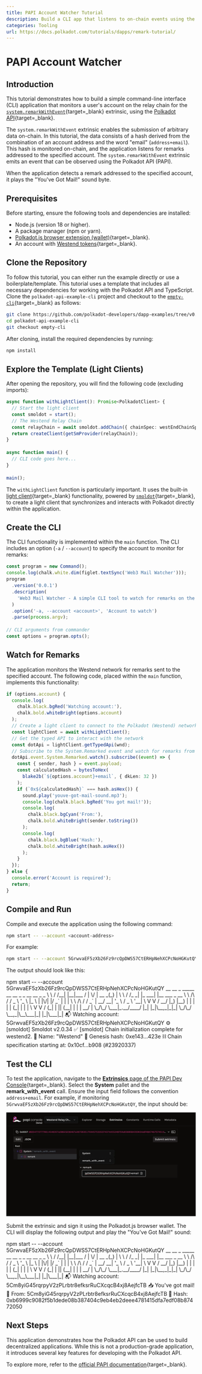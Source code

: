 ```yaml
---
title: PAPI Account Watcher Tutorial
description: Build a CLI app that listens to on-chain events using the Polkadot API and responds to specific messages for a given account.
categories: Tooling
url: https://docs.polkadot.com/tutorials/dapps/remark-tutorial/
---
```


# PAPI Account Watcher 

## Introduction

This tutorial demonstrates how to build a simple command-line interface (CLI) application that monitors a user's account on the relay chain for the [`system.remarkWithEvent`](https://paritytech.github.io/polkadot-sdk/master/frame_system/pallet/struct.Pallet.html#method.remark_with_event){target=\_blank} extrinsic, using the [Polkadot API](/develop/toolkit/api-libraries/papi){target=\_blank}.

The `system.remarkWithEvent` extrinsic enables the submission of arbitrary data on-chain. In this tutorial, the data consists of a hash derived from the combination of an account address and the word "email" (`address+email`). This hash is monitored on-chain, and the application listens for remarks addressed to the specified account. The `system.remarkWithEvent` extrinsic emits an event that can be observed using the Polkadot API (PAPI).

When the application detects a remark addressed to the specified account, it plays the "You've Got Mail!" sound byte.

## Prerequisites

Before starting, ensure the following tools and dependencies are installed:

- Node.js (version 18 or higher).
- A package manager (npm or yarn).
- [Polkadot.js browser extension (wallet)](https://polkadot.js.org/extension/){target=\_blank}.
- An account with [Westend tokens](https://faucet.polkadot.io/westend){target=\_blank}.

## Clone the Repository

To follow this tutorial, you can either run the example directly or use a boilerplate/template. This tutorial uses a template that includes all necessary dependencies for working with the Polkadot API and TypeScript. Clone the `polkadot-api-example-cli` project and checkout to the [`empty-cli`](https://github.com/CrackTheCode016/polkadot-api-example-cli/tree/empty-cli){target=\_blank} as follows:

```bash
git clone https://github.com/polkadot-developers/dapp-examples/tree/v0.0.2
cd polkadot-api-example-cli
git checkout empty-cli
```

After cloning, install the required dependencies by running:

```bash
npm install
```

## Explore the Template (Light Clients)

After opening the repository, you will find the following code (excluding imports):

```typescript title="index.ts"
async function withLightClient(): Promise<PolkadotClient> {
  // Start the light client
  const smoldot = start();
  // The Westend Relay Chain
  const relayChain = await smoldot.addChain({ chainSpec: westEndChainSpec });
  return createClient(getSmProvider(relayChain));
}

async function main() {
  // CLI code goes here...
}

main();

```

The `withLightClient` function is particularly important. It uses the built-in [light client](/develop/toolkit/parachains/light-clients/){target=\_blank} functionality, powered by [`smoldot`](https://github.com/smol-dot/smoldot){target=\_blank}, to create a light client that synchronizes and interacts with Polkadot directly within the application.

## Create the CLI

The CLI functionality is implemented within the `main` function. The CLI includes an option (`-a` / `--account`) to specify the account to monitor for remarks:

```typescript title="index.ts"
const program = new Command();
console.log(chalk.white.dim(figlet.textSync('Web3 Mail Watcher')));
program
  .version('0.0.1')
  .description(
    'Web3 Mail Watcher - A simple CLI tool to watch for remarks on the Polkadot network'
  )
  .option('-a, --account <account>', 'Account to watch')
  .parse(process.argv);

// CLI arguments from commander
const options = program.opts();

```

## Watch for Remarks

The application monitors the Westend network for remarks sent to the specified account. The following code, placed within the `main` function, implements this functionality:

```typescript title="index.ts"
if (options.account) {
  console.log(
    chalk.black.bgRed('Watching account:'),
    chalk.bold.whiteBright(options.account)
  );
  // Create a light client to connect to the Polkadot (Westend) network
  const lightClient = await withLightClient();
  // Get the typed API to interact with the network
  const dotApi = lightClient.getTypedApi(wnd);
  // Subscribe to the System.Remarked event and watch for remarks from the account
  dotApi.event.System.Remarked.watch().subscribe((event) => {
    const { sender, hash } = event.payload;
    const calculatedHash = bytesToHex(
      blake2b(`${options.account}+email`, { dkLen: 32 })
    );
    if (`0x${calculatedHash}` === hash.asHex()) {
      sound.play('youve-got-mail-sound.mp3');
      console.log(chalk.black.bgRed('You got mail!'));
      console.log(
        chalk.black.bgCyan('From:'),
        chalk.bold.whiteBright(sender.toString())
      );
      console.log(
        chalk.black.bgBlue('Hash:'),
        chalk.bold.whiteBright(hash.asHex())
      );
    }
  });
} else {
  console.error('Account is required');
  return;
}

```

## Compile and Run

Compile and execute the application using the following command:

```bash
npm start -- --account <account-address>
```

For example:

```bash
npm start -- --account 5GrwvaEF5zXb26Fz9rcQpDWS57CtERHpNehXCPcNoHGKutQY
```

The output should look like this:

<div id="termynal" data-termynal>
  <span data-ty="input"><span class="file-path"></span>npm start -- --account 5GrwvaEF5zXb26Fz9rcQpDWS57CtERHpNehXCPcNoHGKutQY</span>
  <span data-ty> __ __ _ _____ __ __ _ _ __ __ _ _</span>
  <span data-ty> \ \ / /__| |__|___ / | \/ | __ _(_) | \ \ / /_ _| |_ ___| |__ ___ _ __</span>
  <span data-ty> \ \ /\ / / _ \ '_ \ |_ \ | |\/| |/ _` | | | \ \ /\ / / _` | __/ __| '_ \ / _ \ '__|</span>
  <span data-ty> \ V V / __/ |_) |__) | | | | | (_| | | | \ V V / (_| | || (__| | | | __/ |</span>
  <span data-ty> \_/\_/ \___|_.__/____/ |_| |_|\__,_|_|_| \_/\_/ \__,_|\__\___|_| |_|\___|_|</span>
  <span data-ty> </span>
  <span data-ty>📬 Watching account: 5GrwvaEF5zXb26Fz9rcQpDWS57CtERHpNehXCPcNoHGKutQY</span>
  <span data-ty>⚙️ [smoldot] Smoldot v2.0.34</span>
  <span data-ty>✅ [smoldot] Chain initialization complete for westend2.</span>
  <span data-ty>🔗 Name: "Westend"</span>
  <span data-ty>🧬 Genesis hash: 0xe143…423e</span>
  <span data-ty>⛓️ Chain specification starting at: 0x10cf…b908 (#23920337)</span>
</div>


## Test the CLI

To test the application, navigate to the [**Extrinsics** page of the PAPI Dev Console](https://dev.papi.how/extrinsics#networkId=westend&endpoint=light-client){target=\_blank}. Select the **System** pallet and the **remark_with_event** call. Ensure the input field follows the convention `address+email`. For example, if monitoring `5GrwvaEF5zXb26Fz9rcQpDWS57CtERHpNehXCPcNoHGKutQY`, the input should be:

![](/images/tutorials/dapps/remark-tutorial/papi-console.webp)

Submit the extrinsic and sign it using the Polkadot.js browser wallet. The CLI will display the following output and play the "You've Got Mail!" sound:

<div id="termynal" data-termynal>
  <span data-ty="input"><span class="file-path"></span>npm start -- --account 5GrwvaEF5zXb26Fz9rcQpDWS57CtERHpNehXCPcNoHGKutQY</span>
  <span data-ty> __ __ _ _____ __ __ _ _ __ __ _ _</span>
  <span data-ty> \ \ / /__| |__|___ / | \/ | __ _(_) | \ \ / /_ _| |_ ___| |__ ___ _ __</span>
  <span data-ty> \ \ /\ / / _ \ '_ \ |_ \ | |\/| |/ _` | | | \ \ /\ / / _` | __/ __| '_ \ / _ \ '__|</span>
  <span data-ty> \ V V / __/ |_) |__) | | | | | (_| | | | \ V V / (_| | || (__| | | | __/ |</span>
  <span data-ty> \_/\_/ \___|_.__/____/ |_| |_|\__,_|_|_| \_/\_/ \__,_|\__\___|_| |_|\___|_|</span>
  <span data-ty> </span>
  <span data-ty>📬 Watching account: 5Cm8yiG45rqrpyV2zPLrbtr8efksrRuCXcqcB4xj8AejfcTB</span>
  <span data-ty>📥 You've got mail!</span>
  <span data-ty>👤 From: 5Cm8yiG45rqrpyV2zPLrbtr8efksrRuCXcqcB4xj8AejfcTB</span>
  <span data-ty>🔖 Hash: 0xb6999c9082f5b1dede08b387404c9eb4eb2deee4781415dfa7edf08b87472050</span>
</div>


## Next Steps

This application demonstrates how the Polkadot API can be used to build decentralized applications. While this is not a production-grade application, it introduces several key features for developing with the Polkadot API.

To explore more, refer to the [official PAPI documentation](https://papi.how){target=\_blank}.
